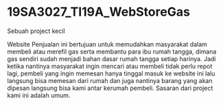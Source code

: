 # 19SA3027_TI19A_WebStoreGas

Sebuah project kecil

Website Penjualan ini bertujuan untuk memudahkan masyarakat dalam membeli atau merefil gas serta membantu para ibu rumah tangga, dimana gas sendiri sudah menjadi bahan dasar rumah tangga setiap harinya. Jadi ketika nantinya masyarakat ingin mencari atau membeli tidak perlu repot lagi, pembeli yang ingin memesan hanya tinggal masuk ke website ini lalu langsung bisa memesan dari rumah dan juga nantinya barang yang akan dipesan langsung bisa kami antar kerumah pembeli. Sasaran dari project kami ini adalah umum.

